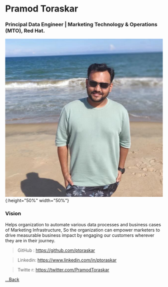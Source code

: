 
# Pramod Toraskar 

### Principal Data Engineer | Marketing Technology & Operations (MTO), Red Hat.

![test image size](/img/myself.jpg){:height="50%" width="50%"}

### Vision

Helps organization to automate various data processes and business cases of Marketing Infrastructure, 
So the organization can empower marketers to drive measurable business impact by engaging our customers wherever 
they are in their journey.

> GitHub  : https://github.com/ptoraskar

> Linkedin: https://www.linkedin.com/in/ptoraskar

> Twitte r: https://twitter.com/PramodToraskar


[...Back](https://github.com/ptoraskar/Python-Learning/blob/master/README.md)
